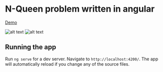 # N-Queen problem written in angular

[Demo](https://thepowerlies.github.io/n-queens-problem-angular/)

![alt text](https://user-images.githubusercontent.com/20861442/58270567-5de3e800-7d9f-11e9-9849-c9b765a37cea.png "screenshot 1")
![alt text](https://user-images.githubusercontent.com/20861442/58270566-5de3e800-7d9f-11e9-8b0b-c3790086d226.png "screenshot 2")

## Running the app

Run `ng serve` for a dev server. Navigate to `http://localhost:4200/`. The app will automatically reload if you change any of the source files.

